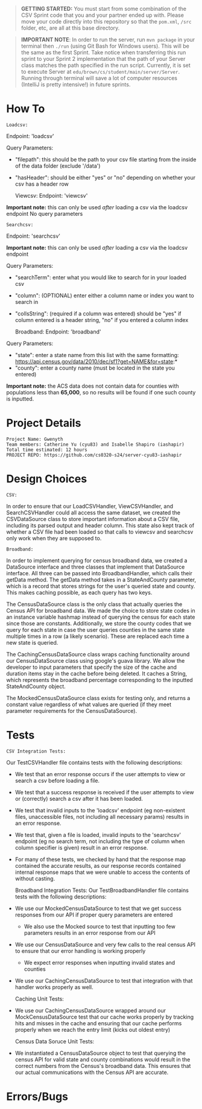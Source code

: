 > **GETTING STARTED:** You must start from some combination of the CSV Sprint code that you and your partner ended up with. Please move your code directly into this repository so that the `pom.xml`, `/src` folder, etc, are all at this base directory.

> **IMPORTANT NOTE**: In order to run the server, run `mvn package` in your terminal then `./run` (using Git Bash for Windows users). This will be the same as the first Sprint. Take notice when transferring this run sprint to your Sprint 2 implementation that the path of your Server class matches the path specified in the run script. Currently, it is set to execute Server at `edu/brown/cs/student/main/server/Server`. Running through terminal will save a lot of computer resources (IntelliJ is pretty intensive!) in future sprints.



# How To
    Loadcsv:
Endpoint: 'loadcsv'

Query Parameters:
- "filepath": this should be the path to your csv file starting from the inside of the data folder (exclude '/data')
- "hasHeader": should be either "yes" or "no" depending on whether your csv has a header row


    Viewcsv:
Endpoint: 'viewcsv'

**Important note:** this can only be used *after* loading a csv via the loadcsv endpoint
No query parameters


    Searchcsv:
Endpoint: 'searchcsv'

**Important note:** this can only be used *after* loading a csv via the loadcsv endpoint

Query Parameters: 
- "searchTerm": enter what you would like to search for in your loaded csv
- "column": (OPTIONAL) enter either a column name or index you want to search in
- "colIsString": (required if a column was entered) should be "yes" if column entered is a header string, "no" if you entered a column index


    Broadband:
Endpoint: 'broadband'

Query Parameters:
- "state": enter a state name from this list with the same formatting:
https://api.census.gov/data/2010/dec/sf1?get=NAME&for=state:* 
- "county": enter a county name (must be located in the state you entered)

**Important note:** the ACS data does not contain data for counties with populations
less than **65,000**, so no results will be found if one such county is inputted. 

# Project Details
    Project Name: Gwenyth
    Team members: Catherine Yu (cyu83) and Isabelle Shapiro (iashapir)
    Total time estimated: 12 hours
    PROJECT REPO: https://github.com/cs0320-s24/server-cyu83-iashapir

# Design Choices
    CSV:
In order to ensure that our LoadCSVHandler, ViewCSVHandler, and SearchCSVHandler could all
access the same dataset, we created the CSVDataSource class to store important information about
a CSV file, including its parsed output and header column. This state also kept track of 
whether a CSV file had been loaded so that calls to viewcsv and searchcsv only work when
they are supposed to. 

    Broadband:
In order to implement querying for census broadband data, we created a DataSource interface
and three classes that implement that DataSource interface. All three can be passed
into BroadbandHandler, which calls their getData method. The getData method takes in a StateAndCounty
parameter, which is a record that stores strings for the user's queried state and county. This 
makes caching possible, as each query has two keys.

The CensusDataSource class is the only class that actually queries the Census API
for broadband data. We made the choice to store state codes in an instance variable hashmap 
instead of querying the census for each state since those are constants. Additionally, we 
store the county codes that we query for each state in case the user queries counties in the same
state multiple times in a row (a likely scenario). These are replaced each time a new state is queried.

The CachingCensusDataSource class wraps caching functionality around our CensusDataSource class using
google's guava library. We allow the developer to input parameters that specify the size of the cache
and duration items stay in the cache before being deleted. It caches a String, which represents the 
broadband percentage corresponding to the inputted StateAndCounty object.

The MockedCensusDataSource class exists for testing only, and returns a constant value regardless
of what values are queried (if they meet parameter requirements for the CensusDataSource).


# Tests

    CSV Integration Tests:
Our TestCSVHandler file contains tests with the following descriptions:
- We test that an error response occurs if the user attempts to view or search a csv
before loading a file.
- We test that a success response is received if the user attempts to view or (correctly) search
a csv after it has been loaded.
- We test that invalid inputs to the 'loadcsv' endpoint (eg non-existent files, unaccessible files,
not including all necessary params) results in an error response.
- We test that, given a file is loaded, invalid inputs to the 'searchcsv' endpoint
  (eg no search term, not including the type of column when column specifier is given)
result in an error response.
- For many of these tests, we checked by hand that the response map contained the accurate results,
as our response records contained internal response maps that we were unable to access the contents of without casting.


    Broadband Integration Tests:
Our TestBroadbandHandler file contains tests with the following descriptions:
- We use our MockedCensusDataSource to test that we get success responses from our API
if proper query parameters are entered
  - We also use the Mocked source to test that inputting too few parameters results in
an error response from our API
- We use our CensusDataSource and very few calls to the real census API to 
ensure that our error handling is working properly
  - We expect error responses when inputting invalid states and counties
- We use our CachingCensusDataSource to test that integration with that handler works
properly as well.


    Caching Unit Tests:

- We use our CachingCensusDataSource wrapped around our MockCensusDataSource
test that our cache works properly by tracking hits and misses in the cache and
ensuring that our cache performs properly when we reach the entry limit (kicks out oldest entry)

  
    Census Data Soruce Unit Tests:

- We instantiated a CensusDataSource object to test that querying the census API for valid state
and county combinations would result in the correct numbers from the Census's broadband data. This 
ensures that our actual communications with the Census API are accurate.

# Errors/Bugs


